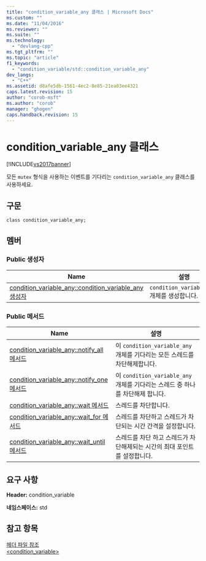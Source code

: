 ```yaml
---
title: "condition_variable_any 클래스 | Microsoft Docs"
ms.custom: ""
ms.date: "11/04/2016"
ms.reviewer: ""
ms.suite: ""
ms.technology: 
  - "devlang-cpp"
ms.tgt_pltfrm: ""
ms.topic: "article"
f1_keywords: 
  - "condition_variable/std::condition_variable_any"
dev_langs: 
  - "C++"
ms.assetid: d8afe5db-1561-4ec2-8e85-21ea03ee4321
caps.latest.revision: 15
author: "corob-msft"
ms.author: "corob"
manager: "ghogen"
caps.handback.revision: 15
---
```

# condition_variable_any 클래스
[!INCLUDE[vs2017banner](../assembler/inline/includes/vs2017banner.md)]

모든 `mutex` 형식을 사용하는 이벤트를 기다리는 `condition_variable_any` 클래스를 사용하세요.  
  
## 구문  
  
```  
class condition_variable_any;  
```  
  
## 멤버  
  
### Public 생성자  
  
|Name|설명|  
|----------|--------|  
|[condition\_variable\_any::condition\_variable\_any 생성자](../Topic/condition_variable_any::condition_variable_any%20Constructor.md)|`condition_variable_any` 개체를 생성합니다.|  
  
### Public 메서드  
  
|Name|설명|  
|----------|--------|  
|[condition\_variable\_any::notify\_all 메서드](../Topic/condition_variable_any::notify_all%20Method.md)|이 `condition_variable_any` 개체를 기다리는 모든 스레드를 차단해제합니다.|  
|[condition\_variable\_any::notify\_one 메서드](../Topic/condition_variable_any::notify_one%20Method.md)|이 `condition_variable_any` 개체를 기다리는 스레드 중 하나를 차단해제 합니다.|  
|[condition\_variable\_any::wait 메서드](../Topic/condition_variable_any::wait%20Method.md)|스레드를 차단합니다.|  
|[condition\_variable\_any::wait\_for 메서드](../Topic/condition_variable_any::wait_for%20Method.md)|스레드를 차단하고 스레드가 차단되는 시간 간격을 설정합니다.|  
|[condition\_variable\_any::wait\_until 메서드](../Topic/condition_variable_any::wait_until%20Method.md)|스레드를 차단 하고 스레드가 차단해제되는 시간의 최대 포인트를 설정합니다.|  
  
## 요구 사항  
 **Header:** condition\_variable  
  
 **네임스페이스:** std  
  
## 참고 항목  
 [헤더 파일 참조](../standard-library/cpp-standard-library-header-files.md)   
 [\<condition\_variable\>](../standard-library/condition-variable.md)